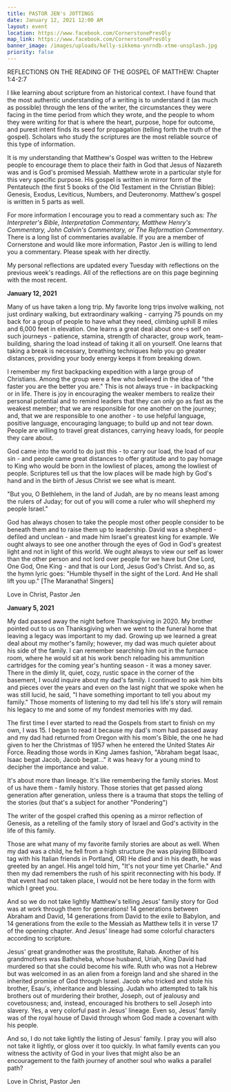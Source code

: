 ```yaml
---
title: PASTOR JEN's JOTTINGS
date: January 12, 2021 12:00 AM
layout: event
location: https://www.facebook.com/CornerstonePresOly
map_link: https://www.facebook.com/CornerstonePresOly
banner_image: /images/uploads/kelly-sikkema-ynrndb-xtme-unsplash.jpg
priority: false
---
```

REFLECTIONS ON THE READING OF THE GOSPEL OF MATTHEW: Chapter 1:4-2:7

I like learning about scripture from an historical context. I have found that the most authentic understanding of a writing is to understand it (as much as possible) through the lens of the writer, the circumstances they were facing in the time period from which they wrote, and the people to whom they were writing for that is where the heart, purpose, hope for outcome, and purest intent finds its seed for propagation (telling forth the truth of the gospel). Scholars who study the scriptures are the most reliable source of this type of information.

It is my understanding that Matthew's Gospel was written to the Hebrew people to encourage them to place their faith in God that Jesus of Nazareth was and is God's promised Messiah.  Matthew wrote in a particular style for this very specific purpose. His gospel is written in mirror form of the Pentateuch (the first 5 books of the Old Testament in the Christian Bible): Genesis, Exodus, Leviticus, Numbers, and Deuteronomy. Matthew's gospel is written in 5 parts as well.  

For more information I encourage you to read a commentary such as: *The Interpreter's Bible, Interpretation Commentary, Matthew Henry's Commentary, John Calvin's Commentary, or The Reformation Commentary*. There is a long list of commentaries available. If you are a member of Cornerstone and would like more information, Pastor Jen is willing to lend you a commentary. Please speak with her directly.

My personal reflections are updated every Tuesday with reflections on the previous week's readings. All of the reflections are on this page beginning with the most recent.

**January 12, 2021**

Many of us have taken a long trip. My favorite long trips involve walking, not just ordinary walking, but extraordinary walking - carrying 75 pounds on my back for a group of people to have what they need, climbing uphill 8 miles and 6,000 feet in elevation. One learns a great deal about one-s self on such journeys - patience, stamina, strength of character, group work, team-building, sharing the load instead of taking it all on yourself. One learns that taking a break is necessary, breathing techniques help you go greater distances, providing your body energy keeps it from breaking down. 

I remember my first backpacking expedition with a large group of Christians. Among the group were a few who believed in the idea of "the faster you are the better you are." This is not always true - in backpacking or in life. There is joy in encouraging the weaker members to realize their personal potential and to remind leaders that they can only go as fast as the weakest member; that we are responsible for one another on the journey; and, that we are responsible to one another - to use helpful language, positive language, encouraging language; to build up and not tear down.  People are willing to travel great distances, carrying heavy loads, for people they care about.

God came into the world to do just this - to carry our load, the load of our sin - and people came great distances to offer gratitude and to pay homage to King who would be born in the lowliest of places, among the lowliest of people.  Scriptures tell us that the low places will be made high by God's hand and in the birth of Jesus Christ we see what is meant.

"But you, O Bethlehem, in the land of Judah, are by no means least among the rulers of Juday; for out of you will come a ruler who will shepherd my people Israel."

God has always chosen to take the people most other people consider to be beneath them and to raise them up to leadership. David was a shepherd - defiled and unclean - and made him Israel's greatest king for example. We ought always to see one another through the eyes of God in God's greatest light and not in light of this world. We ought always to view our self as lower than the other person and not lord over people for we have but One Lord, One God, One King - and that is our Lord, Jesus God's Christ. And so, as the hymn lyric goes: "Humble thyself in the sight of the Lord. And He shall lift you up." \[The Maranatha! Singers]

Love in Christ, Pastor Jen

**January 5, 2021**

My dad passed away the night before Thanksgiving in 2020. My brother pointed out to us on Thanksgiving when we went to the funeral home that leaving a legacy was important to my dad.  Growing up we learned a great deal about my mother's family; however, my dad was much quieter about his side of the family.  I can remember searching him out in the furnace room, where he would sit at his work bench reloading his ammunition cartridges for the coming year's hunting season - it was a money saver.  There in the dimly lit, quiet, cozy, rustic space in the corner of the basement, I would inquire about my dad's family. I continued to ask him bits and pieces over the years and even on the last night that we spoke when he was still lucid, he said, "I have something important to tell you about my family."  Those moments of listening to my dad tell his life's story will remain his legacy to me and some of my fondest memories with my dad.

The first time I ever started to read the Gospels from start to finish on my own, I was 15.  I began to read it because my dad's mom had passed away and my dad had returned from Oregon with his mom's Bible, the one he had given to her the Christmas of 1957 when he entered the United States Air Force.  Reading those words in King James fashion, "Abraham begat Isaac, Isaac begat Jacob, Jacob begat..." it was heavy for a young mind to decipher the importance and value.

It's about more than lineage.  It's like remembering the family stories. Most of us have them - family history.  Those stories that get passed along generation after generation, unless there is a trauma that stops the telling of the stories (but that's a subject for another "Pondering")

The writer of the gospel crafted this opening as a mirror reflection of Genesis, as a retelling of the family story of Israel and God's activity in the life of this family.

Those are what many of my favorite family stories are about as well.  When my dad was a child, he fell from a high structure (he was playing Billboard tag with his Italian friends in Portland, OR) He died and in his death, he was greeted by an angel. His angel told him, "It's not your time yet Charlie." And then my dad remembers the rush of his spirit reconnecting with his body. If that event had not taken place, I would not be here today in the form with which I greet you.

And so we do not take lightly Matthew's telling Jesus' family story for God was at work through them for generations! 14 generations between Abraham and David, 14 generations from David to the exile to Babylon, and 14 generations from the exile to the Messiah as Matthew tells it in verse 17 of the opening chapter. And Jesus' lineage had some colorful characters according to scripture.

Jesus' great grandmother was the prostitute, Rahab. Another of his grandmothers was Bathsheba, whose husband, Uriah, King David had murdered so that she could become his wife. Ruth who was not a Hebrew but was welcomed in as an alien from a foreign land and she shared in the inherited promise of God through Israel. Jacob who tricked and stole his brother, Esau's, inheritance and blessing. Judah who attempted to talk his brothers out of murdering their brother, Joseph, out of jealousy and covetousness; and, instead, encouraged his brothers to sell Joseph into slavery. Yes, a very colorful past in Jesus' lineage. Even so, Jesus' family was of the royal house of David through whom God made a covenant with his people.

And so, I do not take lightly the listing of Jesus' family. I pray you will also not take it lightly, or gloss over it too quickly.  In what family events can you witness the activity of God in your lives that might also be an encouragement to the faith journey of another soul who walks a parallel path?

Love in Christ, Pastor Jen